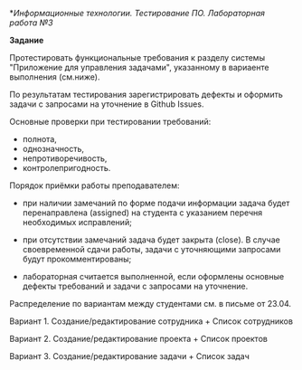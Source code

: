 **Информационные технологии. Тестирование ПО. Лабораторная работа №3*

**Задание**

Протестировать функциональные требования к разделу системы "Приложение для управления задачами", указанному в вариаенте выполнения (см.ниже).

По результатам тестирования зарегистрировать дефекты и оформить задачи с запросами на уточнение в Github Issues.

Основные проверки при тестировании требований:

- полнота, 
- однозначность, 
- непротиворечивость,
- контролепригодность.

Порядок приёмки работы преподавателем:

- при наличии замечаний по форме подачи информации задача будет перенаправлена (assigned) на студента с указанием перечня необходимых исправлений;

- при отсутствии замечаний задача будет закрыта (close). В случае своевременной сдачи работы, задачи с уточняющими запросами будут прокомментированы;

- лабораторная считается выполненной, если оформлены основные дефекты требований и задачи с запросами на уточнение.


Распределение по вариантам между студентами см. в письме от 23.04.

Вариант 1. Создание/редактирование сотрудника + Список сотрудников

Вариант 2. Создание/редактирование проекта + Список проектов

Вариант 3. Создание/редактирование задачи + Список задач 

